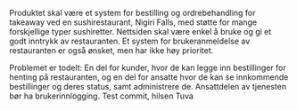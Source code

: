Produktet skal være et system for bestilling og ordrebehandling for takeaway ved en sushirestaurant, Nigiri Falls, med støtte for mange forskjellige typer sushiretter. Nettsiden skal være enkel å bruke og gi et godt inntrykk av restauranten. Et system for brukeranmeldelse av restauranten er også ønsket, men har ikke høy prioritet.

Problemet er todelt:
En del for kunder, hvor de kan legge inn bestillinger for henting på restauranten, og en del for ansatte hvor de kan se innkommende bestillinger og deres status, samt administrere de. Ansattdelen av tjenesten bør ha brukerinnlogging. 
Test commit, hilsen Tuva 